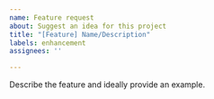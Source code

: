 ```yaml
---
name: Feature request
about: Suggest an idea for this project
title: "[Feature] Name/Description"
labels: enhancement
assignees: ''

---
```


Describe the feature and ideally provide an example.
